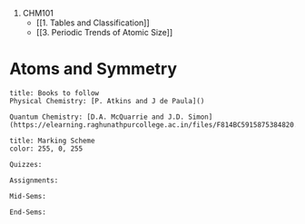 1. CHM101
	- [[1. Tables and Classification]]
	- [[3. Periodic Trends of Atomic Size]]

# Atoms and Symmetry

```ad-note
title: Books to follow
Physical Chemistry: [P. Atkins and J de Paula]()

Quantum Chemistry: [D.A. McQuarrie and J.D. Simon](https://elearning.raghunathpurcollege.ac.in/files/F814BC5915875384820.pdf)

```

```ad-note
title: Marking Scheme
color: 255, 0, 255

Quizzes: 

Assignments: 

Mid-Sems: 

End-Sems:

```


